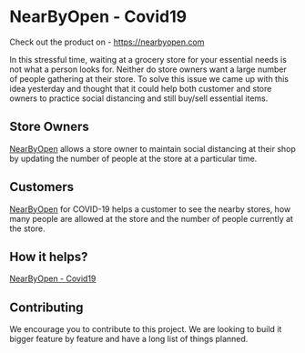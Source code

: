# NearByOpen - Covid19

Check out the product on - https://nearbyopen.com

In this stressful time, waiting at a grocery store for your essential needs is not what a person looks for. Neither do store owners want a large number of people gathering at their store. To solve this issue we came up with this idea yesterday and thought that it could help both customer and store owners to practice social distancing and still buy/sell essential items.

Store Owners
------------

[NearByOpen](https://nearbystore.com) allows a store owner to maintain social distancing at their shop by updating the number of people at the store at a particular time.

Customers
---------
[NearByOpen](https://nearbystore.com) for COVID-19 helps a customer to see the nearby stores, how many people are allowed at the store and the number of people currently at the store.

How it helps?
-------------
[NearByOpen - Covid19](https://raw.githubusercontent.com/truethat-labs/social-distance-covid19/master/public/demo.gif)

Contributing
------------

We encourage you to contribute to this project. We are looking to build it bigger feature by feature and have a long list of things planned.
